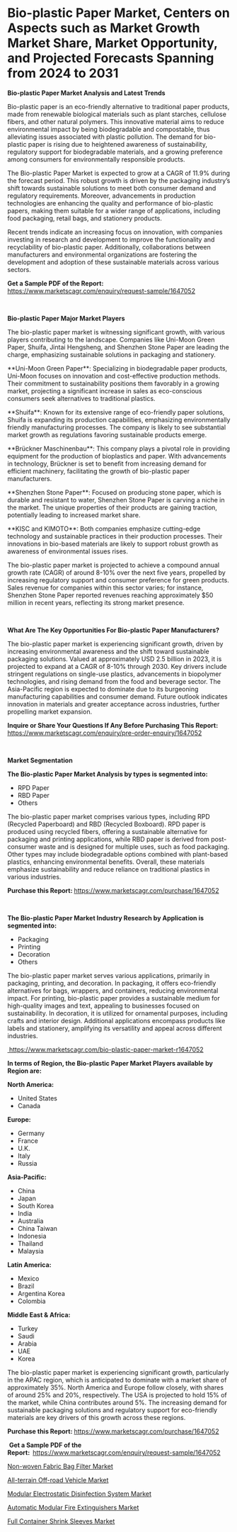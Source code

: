<p><h1>Bio-plastic Paper Market, Centers on Aspects such as Market Growth Market Share, Market Opportunity, and Projected Forecasts Spanning from 2024 to 2031</h1></p><p><strong>Bio-plastic Paper Market Analysis and Latest Trends</strong></p>
<p><p>Bio-plastic paper is an eco-friendly alternative to traditional paper products, made from renewable biological materials such as plant starches, cellulose fibers, and other natural polymers. This innovative material aims to reduce environmental impact by being biodegradable and compostable, thus alleviating issues associated with plastic pollution. The demand for bio-plastic paper is rising due to heightened awareness of sustainability, regulatory support for biodegradable materials, and a growing preference among consumers for environmentally responsible products.</p><p>The Bio-plastic Paper Market is expected to grow at a CAGR of 11.9% during the forecast period. This robust growth is driven by the packaging industry’s shift towards sustainable solutions to meet both consumer demand and regulatory requirements. Moreover, advancements in production technologies are enhancing the quality and performance of bio-plastic papers, making them suitable for a wider range of applications, including food packaging, retail bags, and stationery products. </p><p>Recent trends indicate an increasing focus on innovation, with companies investing in research and development to improve the functionality and recyclability of bio-plastic paper. Additionally, collaborations between manufacturers and environmental organizations are fostering the development and adoption of these sustainable materials across various sectors.</p></p>
<p><strong>Get a Sample PDF of the Report:&nbsp;</strong> <a href="https://www.marketscagr.com/enquiry/request-sample/1647052?utm_campaign=1573&utm_medium=2&utm_source=Github&utm_content=ia&utm_term=27102024&utm_id=bio-plastic-paper">https://www.marketscagr.com/enquiry/request-sample/1647052</a></p>
<p>&nbsp;</p>
<p><strong>Bio-plastic Paper Major Market Players</strong></p>
<p><p>The bio-plastic paper market is witnessing significant growth, with various players contributing to the landscape. Companies like Uni-Moon Green Paper, Shuifa, Jintai Hengsheng, and Shenzhen Stone Paper are leading the charge, emphasizing sustainable solutions in packaging and stationery.</p><p>**Uni-Moon Green Paper**: Specializing in biodegradable paper products, Uni-Moon focuses on innovation and cost-effective production methods. Their commitment to sustainability positions them favorably in a growing market, projecting a significant increase in sales as eco-conscious consumers seek alternatives to traditional plastics.</p><p>**Shuifa**: Known for its extensive range of eco-friendly paper solutions, Shuifa is expanding its production capabilities, emphasizing environmentally friendly manufacturing processes. The company is likely to see substantial market growth as regulations favoring sustainable products emerge.</p><p>**Brückner Maschinenbau**: This company plays a pivotal role in providing equipment for the production of bioplastics and paper. With advancements in technology, Brückner is set to benefit from increasing demand for efficient machinery, facilitating the growth of bio-plastic paper manufacturers.</p><p>**Shenzhen Stone Paper**: Focused on producing stone paper, which is durable and resistant to water, Shenzhen Stone Paper is carving a niche in the market. The unique properties of their products are gaining traction, potentially leading to increased market share.</p><p>**KISC and KIMOTO**: Both companies emphasize cutting-edge technology and sustainable practices in their production processes. Their innovations in bio-based materials are likely to support robust growth as awareness of environmental issues rises.</p><p>The bio-plastic paper market is projected to achieve a compound annual growth rate (CAGR) of around 8-10% over the next five years, propelled by increasing regulatory support and consumer preference for green products. Sales revenue for companies within this sector varies; for instance, Shenzhen Stone Paper reported revenues reaching approximately $50 million in recent years, reflecting its strong market presence.</p></p>
<p>&nbsp;</p>
<p><strong>What Are The Key Opportunities For Bio-plastic Paper Manufacturers?</strong></p>
<p><p>The bio-plastic paper market is experiencing significant growth, driven by increasing environmental awareness and the shift toward sustainable packaging solutions. Valued at approximately USD 2.5 billion in 2023, it is projected to expand at a CAGR of 8-10% through 2030. Key drivers include stringent regulations on single-use plastics, advancements in biopolymer technologies, and rising demand from the food and beverage sector. The Asia-Pacific region is expected to dominate due to its burgeoning manufacturing capabilities and consumer demand. Future outlook indicates innovation in materials and greater acceptance across industries, further propelling market expansion.</p></p>
<p><strong>Inquire or Share Your Questions If Any Before Purchasing This Report:</strong> <a href="https://www.marketscagr.com/enquiry/pre-order-enquiry/1647052?utm_campaign=1573&utm_medium=2&utm_source=Github&utm_content=ia&utm_term=27102024&utm_id=bio-plastic-paper">https://www.marketscagr.com/enquiry/pre-order-enquiry/1647052</a></p>
<p>&nbsp;</p>
<p><strong>Market Segmentation</strong></p>
<p><strong>The Bio-plastic Paper Market Analysis by types is segmented into:</strong></p>
<p><ul><li>RPD Paper</li><li>RBD Paper</li><li>Others</li></ul></p>
<p><p>The bio-plastic paper market comprises various types, including RPD (Recycled Paperboard) and RBD (Recycled Boxboard). RPD paper is produced using recycled fibers, offering a sustainable alternative for packaging and printing applications, while RBD paper is derived from post-consumer waste and is designed for multiple uses, such as food packaging. Other types may include biodegradable options combined with plant-based plastics, enhancing environmental benefits. Overall, these materials emphasize sustainability and reduce reliance on traditional plastics in various industries.</p></p>
<p><strong>Purchase this Report:&nbsp;</strong><a href="https://www.marketscagr.com/purchase/1647052?utm_campaign=1573&utm_medium=2&utm_source=Github&utm_content=ia&utm_term=27102024&utm_id=bio-plastic-paper">https://www.marketscagr.com/purchase/1647052</a></p>
<p>&nbsp;</p>
<p><strong>The Bio-plastic Paper Market Industry Research by Application is segmented into:</strong></p>
<p><ul><li>Packaging</li><li>Printing</li><li>Decoration</li><li>Others</li></ul></p>
<p><p>The bio-plastic paper market serves various applications, primarily in packaging, printing, and decoration. In packaging, it offers eco-friendly alternatives for bags, wrappers, and containers, reducing environmental impact. For printing, bio-plastic paper provides a sustainable medium for high-quality images and text, appealing to businesses focused on sustainability. In decoration, it is utilized for ornamental purposes, including crafts and interior design. Additional applications encompass products like labels and stationery, amplifying its versatility and appeal across different industries.</p></p>
<p><a href="https://www.marketscagr.com/bio-plastic-paper-market-r1647052?utm_campaign=1573&utm_medium=2&utm_source=Github&utm_content=ia&utm_term=27102024&utm_id=bio-plastic-paper">&nbsp;https://www.marketscagr.com/bio-plastic-paper-market-r1647052</a></p>
<p><strong>In terms of Region, the Bio-plastic Paper Market Players available by Region are:</strong></p>
<p>
    <p> <strong> North America: </strong>
        <ul>
            <li>United States</li>
            <li>Canada</li>
        </ul>
        </p> 
    <p> <strong> Europe: </strong>
        <ul>
            <li>Germany</li>
            <li>France</li>
            <li>U.K.</li>
            <li>Italy</li>
            <li>Russia</li>
        </ul>
        </p> 
    <p> <strong> Asia-Pacific: </strong>
        <ul>
            <li>China</li>
            <li>Japan</li>
            <li>South Korea</li>
            <li>India</li>
            <li>Australia</li>
            <li>China Taiwan</li>
            <li>Indonesia</li>
            <li>Thailand</li>
            <li>Malaysia</li>
        </ul>
        </p> 
    <p> <strong> Latin America: </strong>
        <ul>
            <li>Mexico</li>
            <li>Brazil</li>
            <li>Argentina Korea</li>
            <li>Colombia</li>
        </ul>
        </p> 
    <p> <strong> Middle East & Africa: </strong>
        <ul>
            <li>Turkey</li>
            <li>Saudi</li>
            <li>Arabia</li>
            <li>UAE</li>
            <li>Korea</li>
        </ul>
    </p>
    </p>
<p><p>The bio-plastic paper market is experiencing significant growth, particularly in the APAC region, which is anticipated to dominate with a market share of approximately 35%. North America and Europe follow closely, with shares of around 25% and 20%, respectively. The USA is projected to hold 15% of the market, while China contributes around 5%. The increasing demand for sustainable packaging solutions and regulatory support for eco-friendly materials are key drivers of this growth across these regions.</p></p>
<p><strong>Purchase this Report: </strong><a href="https://www.marketscagr.com/purchase/1647052?utm_campaign=1573&utm_medium=2&utm_source=Github&utm_content=ia&utm_term=27102024&utm_id=bio-plastic-paper">https://www.marketscagr.com/purchase/1647052</a></p>
<p>&nbsp;<strong>Get a Sample PDF of the Report:&nbsp;&nbsp;</strong><a href="https://www.marketscagr.com/enquiry/request-sample/1647052?utm_campaign=1573&utm_medium=2&utm_source=Github&utm_content=ia&utm_term=27102024&utm_id=bio-plastic-paper">https://www.marketscagr.com/enquiry/request-sample/1647052</a></p>
<p><strong></strong></p>
<p><p><a href="https://www.linkedin.com/pulse/non-woven-fabric-bag-filter-market-forecasts-trends-2aoec?trk=public_post_embed_feed-article-content&utm_campaign=1573&utm_medium=2&utm_source=Github&utm_content=ia&utm_term=27102024&utm_id=bio-plastic-paper">Non-woven Fabric Bag Filter Market</a></p><p><a href="https://www.linkedin.com/pulse/navigating-global-all-terrain-off-road-vehicle-market-from-trends-lm7oc?trk=public_post_embed_feed-article-content&utm_campaign=1573&utm_medium=2&utm_source=Github&utm_content=ia&utm_term=27102024&utm_id=bio-plastic-paper">All-terrain Off-road Vehicle Market</a></p><p><a href="https://issuu.com/reportprime-2/docs/modular-electrostatic-disinfection-_4b92e90042618c?utm_campaign=1573&utm_medium=2&utm_source=Github&utm_content=ia&utm_term=27102024&utm_id=bio-plastic-paper">Modular Electrostatic Disinfection System Market</a></p><p><a href="https://issuu.com/reportprime-2/docs/automatic-modular-fire-extinguisher_c6c047e857ec47?utm_campaign=1573&utm_medium=2&utm_source=Github&utm_content=ia&utm_term=27102024&utm_id=bio-plastic-paper">Automatic Modular Fire Extinguishers Market</a></p><p><a href="https://www.linkedin.com/pulse/full-container-shrink-sleeves-market-global-share-ranking-overall-qjf5c?utm_campaign=1573&utm_medium=2&utm_source=Github&utm_content=ia&utm_term=27102024&utm_id=bio-plastic-paper">Full Container Shrink Sleeves Market</a></p></p>